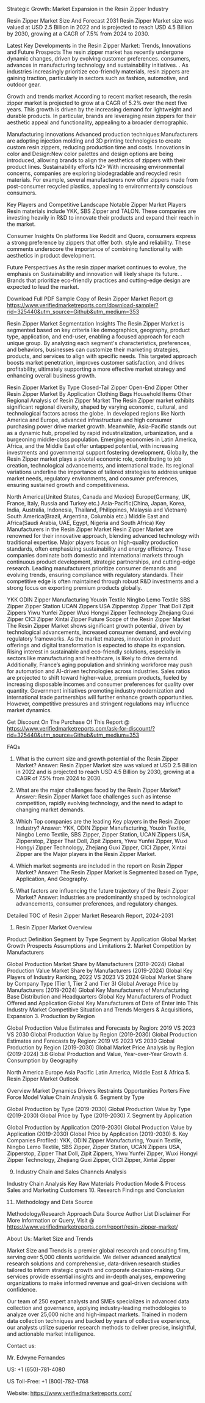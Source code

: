 Strategic Growth: Market Expansion in the Resin Zipper Industry


Resin Zipper Market Size And Forecast 2031
Resin Zipper Market size was valued at USD 2.5 Billion in 2022 and is projected to reach USD 4.5 Billion by 2030, growing at a CAGR of 7.5% from 2024 to 2030.

Latest Key Developments in the Resin Zipper Market: Trends, Innovations and Future Prospects
The resin zipper market has recently undergone dynamic changes, driven by evolving customer preferences. consumers, advances in manufacturing technology and sustainability initiatives. . As industries increasingly prioritize eco-friendly materials, resin zippers are gaining traction, particularly in sectors such as fashion, automotive, and outdoor gear.

Growth and trends market
According to recent market research, the resin zipper market is projected to grow at a CAGR of 5.2% over the next five years. This growth is driven by the increasing demand for lightweight and durable products. In particular, brands are leveraging resin zippers for their aesthetic appeal and functionality, appealing to a broader demographic.

Manufacturing innovations
Advanced production techniques:Manufacturers are adopting injection molding and 3D printing technologies to create custom resin zippers, reducing production time and costs.
Innovations in color and Design:New color palettes and design options are being introduced, allowing brands to align the aesthetics of zippers with their product lines.
Sustainability efforts h2>
With increasing environmental concerns, companies are exploring biodegradable and recycled resin materials. For example, several manufacturers now offer zippers made from post-consumer recycled plastics, appealing to environmentally conscious consumers.

Key Players and Competitive Landscape
Notable Zipper Market Players Resin materials include YKK, SBS Zipper and TALON. These companies are investing heavily in R&D to innovate their products and expand their reach in the market.

Consumer Insights
On platforms like Reddit and Quora, consumers express a strong preference by zippers that offer both. style and reliability. These comments underscore the importance of combining functionality with aesthetics in product development.

Future Perspectives
As the resin zipper market continues to evolve, the emphasis on Sustainability and innovation will likely shape its future. . Brands that prioritize eco-friendly practices and cutting-edge design are expected to lead the market.

Download Full PDF Sample Copy of Resin Zipper Market Report @ https://www.verifiedmarketreports.com/download-sample/?rid=325440&utm_source=Github&utm_medium=353

Resin Zipper Market Segmentation Insights
The Resin Zipper Market is segmented based on key criteria like demographics, geography, product type, application, and end-user, enabling a focused approach for each unique group. By analyzing each segment's characteristics, preferences, and behaviors, businesses can customize their marketing strategies, products, and services to align with specific needs. This targeted approach boosts market penetration, improves customer satisfaction, and drives profitability, ultimately supporting a more effective market strategy and enhancing overall business growth.

Resin Zipper Market By Type
Closed-Tail Zipper
Open-End Zipper
Other
Resin Zipper Market By Application
Clothing
Bags
Household Items
Other
Regional Analysis of Resin Zipper Market
The Resin Zipper market exhibits significant regional diversity, shaped by varying economic, cultural, and technological factors across the globe. In developed regions like North America and Europe, advanced infrastructure and high consumer purchasing power drive market growth. Meanwhile, Asia-Pacific stands out as a dynamic hub, propelled by rapid industrialization, urbanization, and a burgeoning middle-class population. Emerging economies in Latin America, Africa, and the Middle East offer untapped potential, with increasing investments and governmental support fostering development. Globally, the Resin Zipper market plays a pivotal economic role, contributing to job creation, technological advancements, and international trade. Its regional variations underline the importance of tailored strategies to address unique market needs, regulatory environments, and consumer preferences, ensuring sustained growth and competitiveness.

North America(United States, Canada and Mexico)
Europe(Germany, UK, France, Italy, Russia and Turkey etc.)
Asia-Pacific(China, Japan, Korea, India, Australia, Indonesia, Thailand, Philippines, Malaysia and Vietnam)
South America(Brazil, Argentina, Columbia etc.)
Middle East and Africa(Saudi Arabia, UAE, Egypt, Nigeria and South Africa)
Key Manufacturers in the Resin Zipper Market
Resin Zipper Market are renowned for their innovative approach, blending advanced technology with traditional expertise. Major players focus on high-quality production standards, often emphasizing sustainability and energy efficiency. These companies dominate both domestic and international markets through continuous product development, strategic partnerships, and cutting-edge research. Leading manufacturers prioritize consumer demands and evolving trends, ensuring compliance with regulatory standards. Their competitive edge is often maintained through robust R&D investments and a strong focus on exporting premium products globally.

YKK
ODIN Zipper Manufacturing
Youxin Textile
Ningbo Lemo Textile
SBS Zipper
Zipper Station
UCAN Zippers USA
Zipperstop
Zipper That Doll
Zipit Zippers
Yiwu Yunfei Zipper
Wuxi Hongyi Zipper Technology
Zhejiang Guxi Zipper
CICI Zipper
Xintai Zipper
Future Scope of the Resin Zipper Market
The Resin Zipper Market shows significant growth potential, driven by technological advancements, increased consumer demand, and evolving regulatory frameworks. As the market matures, innovation in product offerings and digital transformation is expected to shape its expansion. Rising interest in sustainable and eco-friendly solutions, especially in sectors like manufacturing and healthcare, is likely to drive demand. Additionally, France’s aging population and shrinking workforce may push for automation and AI-driven technologies across industries. Sales ratios are projected to shift toward higher-value, premium products, fueled by increasing disposable incomes and consumer preferences for quality over quantity. Government initiatives promoting industry modernization and international trade partnerships will further enhance growth opportunities. However, competitive pressures and stringent regulations may influence market dynamics.

Get Discount On The Purchase Of This Report @ https://www.verifiedmarketreports.com/ask-for-discount/?rid=325440&utm_source=Github&utm_medium=353

FAQs
1. What is the current size and growth potential of the Resin Zipper Market?
Answer: Resin Zipper Market size was valued at USD 2.5 Billion in 2022 and is projected to reach USD 4.5 Billion by 2030, growing at a CAGR of 7.5% from 2024 to 2030.

2. What are the major challenges faced by the Resin Zipper Market?
Answer: Resin Zipper Market face challenges such as intense competition, rapidly evolving technology, and the need to adapt to changing market demands.

3. Which Top companies are the leading Key players in the Resin Zipper Industry?
Answer: YKK, ODIN Zipper Manufacturing, Youxin Textile, Ningbo Lemo Textile, SBS Zipper, Zipper Station, UCAN Zippers USA, Zipperstop, Zipper That Doll, Zipit Zippers, Yiwu Yunfei Zipper, Wuxi Hongyi Zipper Technology, Zhejiang Guxi Zipper, CICI Zipper, Xintai Zipper are the Major players in the Resin Zipper Market.

4. Which market segments are included in the report on Resin Zipper Market?
Answer: The Resin Zipper Market is Segmented based on Type, Application, And Geography.

5. What factors are influencing the future trajectory of the Resin Zipper Market?
Answer: Industries are predominantly shaped by technological advancements, consumer preferences, and regulatory changes.

Detailed TOC of Resin Zipper Market Research Report, 2024-2031
1. Resin Zipper Market Overview

Product Definition
Segment by Type
Segment by Application
Global Market Growth Prospects
Assumptions and Limitations
2. Market Competition by Manufacturers

Global Production Market Share by Manufacturers (2019-2024)
Global Production Value Market Share by Manufacturers (2019-2024)
Global Key Players of Industry Ranking, 2022 VS 2023 VS 2024
Global Market Share by Company Type (Tier 1, Tier 2 and Tier 3)
Global Average Price by Manufacturers (2019-2024)
Global Key Manufacturers of Manufacturing Base Distribution and Headquarters
Global Key Manufacturers of Product Offered and Application
Global Key Manufacturers of Date of Enter into This Industry
Market Competitive Situation and Trends
Mergers & Acquisitions, Expansion
3. Production by Region

Global Production Value Estimates and Forecasts by Region: 2019 VS 2023 VS 2030
Global Production Value by Region (2019-2030)
Global Production Estimates and Forecasts by Region: 2019 VS 2023 VS 2030
Global Production by Region (2019-2030)
Global Market Price Analysis by Region (2019-2024) 3.6 Global Production and Value, Year-over-Year Growth
4. Consumption by Geography

North America
Europe
Asia Pacific
Latin America, Middle East & Africa
5. Resin Zipper Market Outlook

Overview
Market Dynamics
Drivers
Restraints
Opportunities
Porters Five Force Model
Value Chain Analysis 
6. Segment by Type

Global Production by Type (2019-2030)
Global Production Value by Type (2019-2030)
Global Price by Type (2019-2030)
7. Segment by Application

Global Production by Application (2019-2030)
Global Production Value by Application (2019-2030)
Global Price by Application (2019-2030)
8. Key Companies Profiled: YKK, ODIN Zipper Manufacturing, Youxin Textile, Ningbo Lemo Textile, SBS Zipper, Zipper Station, UCAN Zippers USA, Zipperstop, Zipper That Doll, Zipit Zippers, Yiwu Yunfei Zipper, Wuxi Hongyi Zipper Technology, Zhejiang Guxi Zipper, CICI Zipper, Xintai Zipper

9. Industry Chain and Sales Channels Analysis

Industry Chain Analysis
Key Raw Materials
Production Mode & Process
Sales and Marketing
Customers
10. Research Findings and Conclusion

11. Methodology and Data Source

Methodology/Research Approach
Data Source
Author List
Disclaimer
For More Information or Query, Visit @ https://www.verifiedmarketreports.com/report/resin-zipper-market/

About Us: Market Size and Trends

Market Size and Trends is a premier global research and consulting firm, serving over 5,000 clients worldwide. We deliver advanced analytical research solutions and comprehensive, data-driven research studies tailored to inform strategic growth and corporate decision-making. Our services provide essential insights and in-depth analyses, empowering organizations to make informed revenue and goal-driven decisions with confidence.

Our team of 250 expert analysts and SMEs specializes in advanced data collection and governance, applying industry-leading methodologies to analyze over 25,000 niche and high-impact markets. Trained in modern data collection techniques and backed by years of collective experience, our analysts utilize superior research methods to deliver precise, insightful, and actionable market intelligence.

Contact us:

Mr. Edwyne Fernandes

US: +1 (650)-781-4080

US Toll-Free: +1 (800)-782-1768

Website: https://www.verifiedmarketreports.com/
